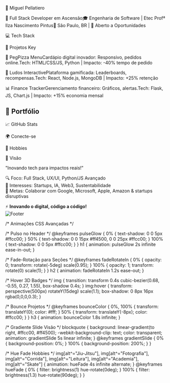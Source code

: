 👋 Miguel Pellatiero

🚀 Full Stack Developer em Ascensão🎓 Engenharia de Software | Etec Profª Ilza Nascimento Pintus📍 São Paulo, BR | 💼 Aberto a Oportunidades

💻 Tech Stack

  
  
  
  
  
  
  
  



🌟 Projetos Key

🍕 PegPizza MenuCardápio digital inovador: Responsivo, pedidos online.Tech: HTML/CSS/JS, Python | Impacto: -40% tempo de pedido

🎲 Ludos InteractivePlataforma gamificada: Leaderboards, recompensas.Tech: React, Node.js, MongoDB | Impacto: +25% retenção

📊 Finance TrackerGerenciamento financeiro: Gráficos, alertas.Tech: Flask, JS, Chart.js | Impacto: +15% economia mensal




## 🚀 Portfólio
  
    
  



📈 GitHub Stats

  
  
  



🌍 Conecte-se

  
  
  
  



🎯 Hobbies

  
  
  
  
  
  



🔭 Visão

"Inovando tech para impactos reais!"


🔍 Foco: Full Stack, UX/UI, Python/JS Avançado  
🎯 Interesses: Startups, IA, Web3, Sustentabilidade  
🌟 Metas: Colaborar com Google, Microsoft, Apple, Amazon & startups disruptivas



⚡ **Inovando o digital, código a código!**  
![Footer](https://capsule-render.vercel.app/api?type=wave&color=auto&height=120§ion=footer)



/* Animações CSS Avançadas */

/* Pulso no Header */
@keyframes pulseGlow { 0% { text-shadow: 0 0 5px #ffcc00; } 50% { text-shadow: 0 0 15px #ff4500, 0 0 25px #ffcc00; } 100% { text-shadow: 0 0 5px #ffcc00; } }
h1 { animation: pulseGlow 2s infinite ease-in-out; }

/* Fade-Rotação para Seções */
@keyframes fadeRotateIn { 0% { opacity: 0; transform: rotate(-5deg) scale(0.95); } 100% { opacity: 1; transform: rotate(0) scale(1); } }
h2 { animation: fadeRotateIn 1.2s ease-out; }

/* Hover 3D Badges */
img { transition: transform 0.4s cubic-bezier(0.68, -0.55, 0.27, 1.55), box-shadow 0.4s; }
img:hover { transform: perspective(500px) rotateY(15deg) scale(1.1); box-shadow: 0 8px 16px rgba(0,0,0,0.3); }

/* Bounce Projetos */
@keyframes bounceColor { 0%, 100% { transform: translateY(0); color: #fff; } 50% { transform: translateY(-8px); color: #ffcc00; } }
h3 { animation: bounceColor 1.8s infinite; }

/* Gradiente Slide Visão */
blockquote { background: linear-gradient(to right, #ffcc00, #ff4500); -webkit-background-clip: text; color: transparent; animation: gradientSlide 5s linear infinite; }
@keyframes gradientSlide { 0% { background-position: 0%; } 100% { background-position: 200%; } }

/* Hue Fade Hobbies */
img[alt^="Jiu-Jitsu"], img[alt^="Fotografia"], img[alt^="Corrida"], img[alt^="Leitura"], img[alt^="Academia"], img[alt^="Skate"] { animation: hueFade 4s infinite alternate; }
@keyframes hueFade { 0% { filter: brightness(1) hue-rotate(0deg); } 100% { filter: brightness(1.3) hue-rotate(90deg); } }
